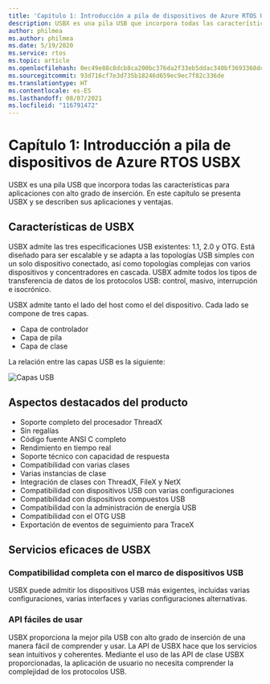 ```yaml
---
title: 'Capítulo 1: Introducción a pila de dispositivos de Azure RTOS USBX'
description: USBX es una pila USB que incorpora todas las características para aplicaciones con alto grado de inserción. En este capítulo se presenta USBX y se describen sus ventajas y aplicación.
author: philmea
ms.author: philmea
ms.date: 5/19/2020
ms.service: rtos
ms.topic: article
ms.openlocfilehash: 0ec49e88c8dcb8ca200bc376da2f33eb5ddac340bf3693368dc3508f68220765
ms.sourcegitcommit: 93d716cf7e3d735b18246d659ec9ec7f82c336de
ms.translationtype: HT
ms.contentlocale: es-ES
ms.lasthandoff: 08/07/2021
ms.locfileid: "116791472"
---
```

# <a name="chapter-1---introduction-to-azure-rtos-usbx-device-stack"></a>Capítulo 1: Introducción a pila de dispositivos de Azure RTOS USBX

USBX es una pila USB que incorpora todas las características para aplicaciones con alto grado de inserción. En este capítulo se presenta USBX y se describen sus aplicaciones y ventajas. 

## <a name="usbx-features"></a>Características de USBX

USBX admite las tres especificaciones USB existentes: 1.1, 2.0 y OTG. Está diseñado para ser escalable y se adapta a las topologías USB simples con un solo dispositivo conectado, así como topologías complejas con varios dispositivos y concentradores en cascada. USBX admite todos los tipos de transferencia de datos de los protocolos USB: control, masivo, interrupción e isocrónico.

USBX admite tanto el lado del host como el del dispositivo. Cada lado se compone de tres capas.

- Capa de controlador
- Capa de pila
- Capa de clase

La relación entre las capas USB es la siguiente:

![Capas USB](media/usbx-device-stack/usb-layers.png)

## <a name="product-highlights"></a>Aspectos destacados del producto

- Soporte completo del procesador ThreadX
- Sin regalías
- Código fuente ANSI C completo
- Rendimiento en tiempo real
- Soporte técnico con capacidad de respuesta
- Compatibilidad con varias clases
- Varias instancias de clase
- Integración de clases con ThreadX, FileX y NetX
- Compatibilidad con dispositivos USB con varias configuraciones
- Compatibilidad con dispositivos compuestos USB
- Compatibilidad con la administración de energía USB
- Compatibilidad con el OTG USB
- Exportación de eventos de seguimiento para TraceX

## <a name="powerful-services-of-usbx"></a>Servicios eficaces de USBX

### <a name="complete-usb-device-framework-support"></a>Compatibilidad completa con el marco de dispositivos USB

USBX puede admitir los dispositivos USB más exigentes, incluidas varias configuraciones, varias interfaces y varias configuraciones alternativas.

### <a name="easy-to-use-apis"></a>API fáciles de usar

USBX proporciona la mejor pila USB con alto grado de inserción de una manera fácil de comprender y usar. La API de USBX hace que los servicios sean intuitivos y coherentes. Mediante el uso de las API de clase USBX proporcionadas, la aplicación de usuario no necesita comprender la complejidad de los protocolos USB.
